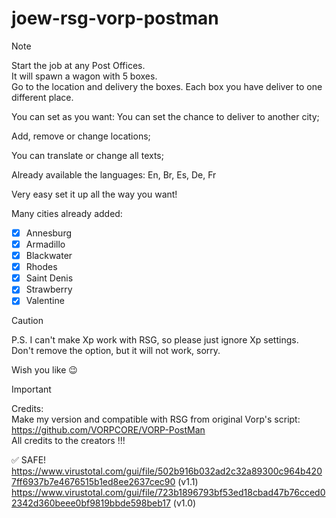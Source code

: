 # joew-rsg-vorp-postman

>[!NOTE]
>Start the job at any Post Offices.<br>
>It will spawn a wagon with 5 boxes.<br>
>Go to the location and delivery the boxes. Each box you have deliver to one different place.<br>
>
>You can set as you want:
>You can set the chance to deliver to another city;
>
>Add, remove or change locations;
>
>You can translate or change all texts;
>
>Already available the languages:
>En, Br, Es, De, Fr
>
>Very easy set it up all the way you want!
>
>Many cities already added:
>- [x] Annesburg
>- [x] Armadillo
>- [x] Blackwater
>- [x] Rhodes
>- [x] Saint Denis
>- [x] Strawberry
>- [x] Valentine

> [!CAUTION]
> P.S. I can't make Xp work with RSG, so please just ignore Xp settings.<br>
> Don't remove the option, but it will not work, sorry.

Wish you like 😉


> [!IMPORTANT]
> Credits:<br>
> Make my version and compatible with RSG from original Vorp's script:<br>
> https://github.com/VORPCORE/VORP-PostMan<br>
> All credits to the creators !!!

:white_check_mark: SAFE!<br>
https://www.virustotal.com/gui/file/502b916b032ad2c32a89300c964b4207ff6937b7e4676515b1ed8ee2637cec90 (v1.1)
https://www.virustotal.com/gui/file/723b1896793bf53ed18cbad47b76cced02342d360beee0bf9819bbde598beb17 (v1.0)
